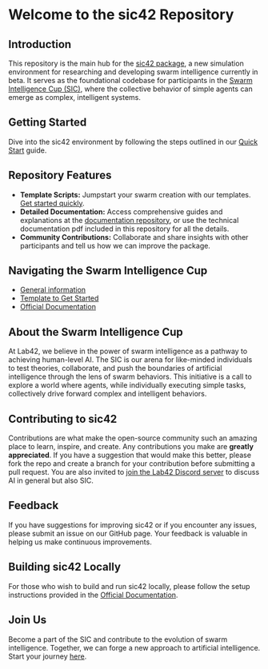 # Welcome to the sic42 Repository

## Introduction

This repository is the main hub for the [sic42 package](https://github.com/lab42-global/sic42), a new simulation environment for researching and developing swarm intelligence currently in beta. It serves as the foundational codebase for participants in the [Swarm Intelligence Cup (SIC)](https://lab42.global/sic/), where the collective behavior of simple agents can emerge as complex, intelligent systems.

## Getting Started

Dive into the sic42 environment by following the steps outlined in our [Quick Start](https://sic.lab42.global/quick-start/) guide.

## Repository Features

- **Template Scripts:** Jumpstart your swarm creation with our templates. [Get started quickly](https://github.com/lab42-global/sic42-template).
- **Detailed Documentation:** Access comprehensive guides and explanations at the [documentation repository](https://github.com/lab42-global/sic42-doc), or use the
  technical documentation pdf included in this repository for all the details.
- **Community Contributions:** Collaborate and share insights with other participants and tell us how we can improve the package.

## Navigating the Swarm Intelligence Cup

- [General information](https://lab42.global/sic/)
- [Template to Get Started](https://github.com/lab42-global/sic42-template)
- [Official Documentation](https://sic.lab42.global)

## About the Swarm Intelligence Cup

At Lab42, we believe in the power of swarm intelligence as a pathway to achieving human-level AI. The SIC is our arena for like-minded individuals to test theories, collaborate, and push the boundaries of artificial intelligence through the lens of swarm behaviors. This initiative is a call to explore a world where agents, while individually executing simple tasks, collectively drive forward complex and intelligent behaviors.

## Contributing to sic42

Contributions are what make the open-source community such an amazing place to learn, inspire, and create. Any contributions you make are **greatly appreciated**. If you have a suggestion that would make this better, please fork the repo and create a branch for your contribution before submitting a pull request. You are also invited to [join the Lab42 Discord server](https://discord.gg/waRCYPEc6C) to discuss AI in general but also SIC.

## Feedback

If you have suggestions for improving sic42 or if you encounter any issues, please submit an issue on our GitHub page. Your feedback is valuable in helping us make continuous improvements.

## Building sic42 Locally

For those who wish to build and run sic42 locally, please follow the setup instructions provided in the [Official Documentation](https://sic.lab42.global).

## Join Us

Become a part of the SIC and contribute to the evolution of swarm intelligence. Together, we can forge a new approach to artificial intelligence. Start your journey [here](https://lab42.global/sic/registration/).
